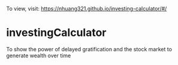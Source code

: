 To view, visit: https://nhuang321.github.io/investing-calculator/#/

# investingCalculator
To show the power of delayed gratification and the stock market to generate wealth over time
